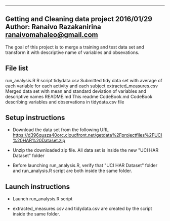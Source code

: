 
-----------
Getting and Cleaning data project
2016/01/29
Author: Ranaivo Razakanirina <ranaivomahaleo@gmail.com>
-----------

The goal of this project is to merge a training and test data set
and transform it with descriptive name of variables and obsevations.


File list
-----------
run_analysis.R            R script 
tidydata.csv              Submitted tidy data set with average of each variable for each activity and each subject
extracted_measures.csv    Merged data set with mean and standard deviation of variables and descriptive names
README.md                 This readme
CodeBook.md               CodeBook describing variables and observations in tidydata.csv file


Setup instructions
-----------

- Download the data set from the following URL
https://d396qusza40orc.cloudfront.net/getdata%2Fprojectfiles%2FUCI%20HAR%20Dataset.zip

- Unzip the downloaded zip file. All data set is inside the new "UCI HAR Dataset" folder

- Before launching run_analysis.R, verify that "UCI HAR Dataset" folder and 
run_analysis.R script are both inside the same folder.


Launch instructions
-----------

- Launch run_analysis.R script

- extracted_measures.csv and tidydata.csv are created by the script inside the same folder.


